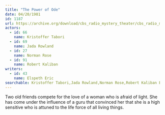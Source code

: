 ```yaml
---
title: "The Power of Ode"
date: 04/20/1981
id: 1187
url: https://archive.org/download/cbs_radio_mystery_theater/cbs_radio_mystery_theater-1151-1200.zip/cbs_radio_mystery_theater-1151-1200%2Fcbsrmt_1187_the_power_of_ode.mp3
actors:  
  - id: 66
    name: Kristoffer Tabori  
  - id: 69
    name: Jada Rowland  
  - id: 27
    name: Norman Rose  
  - id: 91
    name: Robert Kaliban
writers:  
  - id: 43
    name: Elspeth Eric
searchable: Kristoffer Tabori,Jada Rowland,Norman Rose,Robert Kaliban Elspeth Eric
---
```

Two old friends compete for the love of a woman who is afraid of light. She has come under the influence of a guru that convinced her that she is a high sensitive who is attuned to the life force of all living things.